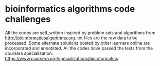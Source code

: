 # bioinformatics algorithms code challenges	
  All the codes are self_written inspired by problem sets and algorithms from http://bioinformaticsalgorithms.org.
  txt files are the raw data to be processed.
  Some alternate solutions posted by other learners online are incorporated and annotated.
  All the codes have passed the tests from the coursera specialization: https://www.coursera.org/specializations/bioinformatics.
